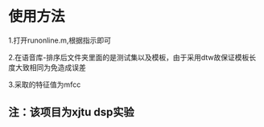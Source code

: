 # 使用方法
1.打开runonline.m,根据指示即可

2.在语音库-排序后文件夹里面的是测试集以及模板，由于采用dtw故保证模板长度大致相同为免造成误差

3.采取的特征值为mfcc

## 注：该项目为xjtu dsp实验
